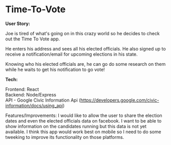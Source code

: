 # Time-To-Vote

<b>User Story:</b>

Joe is tired of what's going on in this crazy world so he decides to check out the Time To Vote app. 

He enters his address and sees all his elected officials. He also signed up to receive a notification/email for upcoming elections in his state. 

Knowing who his elected officials are, he can go do some research on them while he waits to get his notification to go vote!

<b>Tech:</b>

Frontend: React <br>
Backend: Node/Express <br>
API - Google Civic Information Api (https://developers.google.com/civic-information/docs/using_api) <br>

Features/Improvements: I would like to allow the user to share the election dates and even the elected officials data on facebook. I want to be able to show information on the candidates running but this data is not yet available. I think this app would work
best on mobile so I need to do some tweeking to improve its functionality on those platforms.

 







